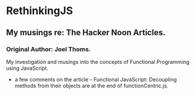 # RethinkingJS
## My musings re: The Hacker Noon Articles.
### Original Author: Joel Thoms.

My investigation and musings into the concepts of Functional Programming using JavaScript.

- a few comments on the article - Functional JavaScript: Decoupling methods from their objects
are at the end of functionCentric.js.
